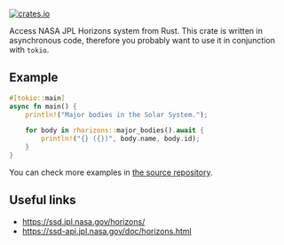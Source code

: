 [![crates.io](https://img.shields.io/crates/v/rhorizons.svg)](https://crates.io/crates/rhorizons)

Access NASA JPL Horizons system from Rust. This crate is written in asynchronous
code, therefore you probably want to use it in conjunction with `tokio`.

## Example

```rust
#[tokio::main]
async fn main() {
    println!("Major bodies in the Solar System.");

    for body in rhorizons::major_bodies().await {
        println!("{} ({})", body.name, body.id);
    }
}
```

You can check more examples in
[the source repository](https://github.com/podusowski/rhorizons/tree/main/examples).

## Useful links

- <https://ssd.jpl.nasa.gov/horizons/>
- <https://ssd-api.jpl.nasa.gov/doc/horizons.html>
